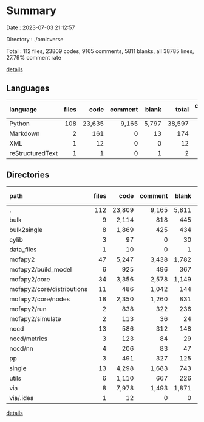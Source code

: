 # Summary

Date : 2023-07-03 21:12:57

Directory : ./omicverse

Total : 112 files,  23809 codes, 9165 comments, 5811 blanks, all 38785 lines, 27.79% comment rate

[details](details.md)

## Languages
| language | files | code | comment | blank | total | comment rate |
| :--- | ---: | ---: | ---: | ---: | ---: | ---: |
| Python | 108 | 23,635 | 9,165 | 5,797 | 38,597 | 27.94% |
| Markdown | 2 | 161 | 0 | 13 | 174 | 0.00% |
| XML | 1 | 12 | 0 | 0 | 12 | 0.00% |
| reStructuredText | 1 | 1 | 0 | 1 | 2 | 0.00% |

## Directories
| path | files | code | comment | blank | total | comment rate |
| :--- | ---: | ---: | ---: | ---: | ---: | ---: |
| . | 112 | 23,809 | 9,165 | 5,811 | 38,785 | 27.79% |
| bulk | 9 | 2,114 | 818 | 445 | 3,377 | 27.90% |
| bulk2single | 8 | 1,869 | 425 | 434 | 2,728 | 18.53% |
| cylib | 3 | 97 | 0 | 30 | 127 | 0.00% |
| data_files | 1 | 10 | 0 | 1 | 11 | 0.00% |
| mofapy2 | 47 | 5,247 | 3,438 | 1,782 | 10,467 | 39.59% |
| mofapy2/build_model | 6 | 925 | 496 | 367 | 1,788 | 34.90% |
| mofapy2/core | 34 | 3,356 | 2,578 | 1,149 | 7,083 | 43.44% |
| mofapy2/core/distributions | 11 | 486 | 1,042 | 144 | 1,672 | 68.19% |
| mofapy2/core/nodes | 18 | 2,350 | 1,260 | 831 | 4,441 | 34.90% |
| mofapy2/run | 2 | 838 | 322 | 236 | 1,396 | 27.76% |
| mofapy2/simulate | 2 | 113 | 36 | 24 | 173 | 24.16% |
| nocd | 13 | 586 | 312 | 148 | 1,046 | 34.74% |
| nocd/metrics | 3 | 123 | 84 | 29 | 236 | 40.58% |
| nocd/nn | 4 | 206 | 83 | 47 | 336 | 28.72% |
| pp | 3 | 491 | 327 | 125 | 943 | 39.98% |
| single | 13 | 4,298 | 1,683 | 743 | 6,724 | 28.14% |
| utils | 6 | 1,110 | 667 | 226 | 2,003 | 37.54% |
| via | 8 | 7,978 | 1,493 | 1,871 | 11,342 | 15.76% |
| via/.idea | 1 | 12 | 0 | 0 | 12 | 0.00% |

[details](details.md)
